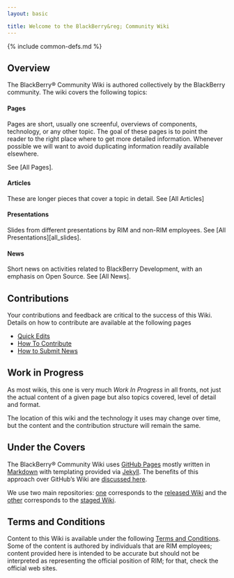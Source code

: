 ```yaml
---
layout: basic

title: Welcome to the BlackBerry&reg; Community Wiki
---
```

{% include common-defs.md %}

## Overview

The BlackBerry&reg; Community Wiki is authored collectively by the BlackBerry community.  The wiki covers the following topics:

#### Pages

Pages are short, usually one screenful, overviews of components, technology, or any other topic.
The goal of these pages is to point the reader to the right place where to get more detailed information.
Whenever possible we will want to avoid duplicating information readily available elsewhere.

See [All Pages].

#### Articles

These are longer pieces that cover a topic in detail. See [All Articles]

#### Presentations

Slides from different presentations by RIM and non-RIM employees.  See [All Presentations][all_slides].

#### News

Short news on activities related to BlackBerry Development, with an emphasis on Open Source.  See [All News].

## Contributions

Your contributions and feedback are critical to the success of this Wiki.  Details on how to contribute are available at
the following pages
* [Quick Edits](other/QuickEdit.html)
* [How To Contribute](other/Contribute.html)
* [How to Submit News](news/Submit_News.html)

## Work in Progress

As most wikis, this one is very much *Work In Progress* in all fronts, not just the actual content of a given
page but also topics covered, level of detail and format.

The location of this wiki and the technology it uses may change over time, but the content and the contribution
structure will remain the same.

## Under the Covers

The BlackBerry® Community Wiki uses [GitHub Pages](http://help.github.com/pages/)
mostly written in [Markdown](http://daringfireball.net/projects/markdown/)
with templating provided via [Jekyll](http://github.com/mojombo/jekyll/).
The benefits of this approach over GitHub’s Wiki are [discussed here](http://supportforums.blackberry.com/t5/General-Open-Source-Topics/Community-Wiki-at-GitHub-Pages-or-Wiki/td-p/1466637).

We use two main repositories: [one](http://github.com/blackberry/Community)
corresponds to the [released Wiki](http://blackberry.github.com/Community)
and the [other](http://github.com/blackberry-community/Community)
corresponds to the [staged Wiki](http://blackberry-community.github.com/Community).

## Terms and Conditions

Content to this Wiki is available under the following [Terms and Conditions](other/Legal.html).
Some of the content is authored by individuals that are RIM employees;
content provided here is intended to be accurate but should not be interpreted as representing the official position of RIM;
for that, check the official web sites.
